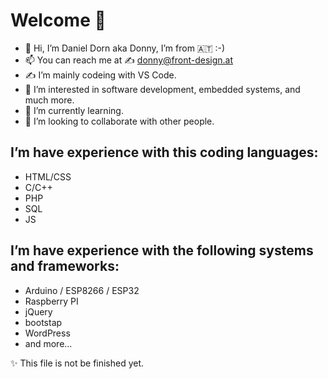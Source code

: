 # Welcome 👋

- 👋 Hi, I’m Daniel Dorn aka Donny, I’m from 🇦🇹 :-)
- 📫 You can reach me at ✍️ <donny@front-design.at>
- ✍️ I’m mainly codeing with VS Code.
- 👀 I’m interested in software development, embedded systems, and much more.
- 🌱 I’m currently learning.
- 💞️ I’m looking to collaborate with other people.

## I’m have experience with this coding languages:
 - HTML/CSS
 - C/C++
 - PHP
 - SQL
 - JS

## I’m have experience with the following systems and frameworks:
 - Arduino / ESP8266 / ESP32
 - Raspberry PI
 - jQuery
 - bootstap
 - WordPress
 - and more... 

✨ This file is not be finished yet. 

<!---
donny-don/donny-don is a ✨ special ✨ repository because its `README.md` (this file) appears on your GitHub profile.
You can click the Preview link to take a look at your changes.
--->
